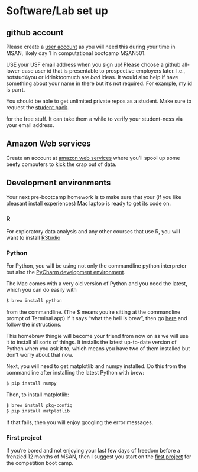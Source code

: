 # Software/Lab set up

## github account

Please create a [user account](https://github.com/join?source=hero-personal) as you will need this during your time in MSAN, likely day 1 in computational bootcamp MSAN501. 

USE your USF email address when you sign up!  Please choose a github all-lower-case user id that is presentable to prospective employers later. I.e., hotstud4you or idrinktoomuch are *bad* ideas. It would also help if have something about your name in there but it’s not required.  For example, my id is parrt. 

You should be able to get unlimited private repos as a student.  Make sure to request the [student pack](https://education.github.com/pack).

for the free stuff. It can take them a while to verify your student-ness via your email address. 

##  Amazon Web services

Create an account at [amazon web services](http://aws.amazon.com) where you’ll spool up some beefy computers to kick the crap out of data.

## Development environments

Your next pre-bootcamp homework is to make sure that your (if you like pleasant install experiences) Mac laptop is ready to get its code on. 

### R

For exploratory data analysis and any other courses that use R, you will want to install [RStudio](https://www.rstudio.com/products/rstudio/download)

### Python

For Python, you will be using not only the commandline python interpreter but also the [PyCharm development environment](https://www.jetbrains.com/pycharm/download/).

The Mac comes with a very old version of Python and you need the latest, which you can do easily with

```bash
$ brew install python
```

from the commandline. (The $ means you’re sitting at the commandline prompt of Terminal.app) if it says “what the hell is brew”, then go [here](http://brew.sh/) and follow the instructions.

This homebrew thingie will become your friend from now on as we will use it to install all sorts of things. It installs the latest up-to-date version of Python when you ask it to, which means you have two of them installed but don’t worry about that now. 

Next, you will need to get matplotlib and numpy installed. Do this from the commandline after installing the latest Python with brew:

```bash
$ pip install numpy
```

Then, to install matplotlib:

```bash
$ brew install pkg-config
$ pip install matplotlib
```

If that fails, then you will enjoy googling the error messages.

### First project

If you’re bored and not enjoying your last few days of freedom before a frenzied 12 months of MSAN, then I suggest you start on the [first project](https://github.com/parrt/msan501/blob/master/projects/images.pdf) for the competition boot camp.
